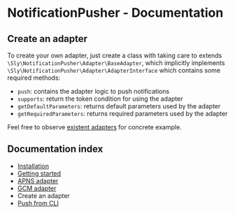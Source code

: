# NotificationPusher - Documentation

## Create an adapter

To create your own adapter, just create a class with taking care to extends `\Sly\NotificationPusher\Adapter\BaseAdapter`,
which implicitly implements `\Sly\NotificationPusher\Adapter\AdapterInterface` which contains some required methods:

* `push`: contains the adapter logic to push notifications
* `supports`: return the token condition for using the adapter
* `getDefaultParameters`: returns default parameters used by the adapter
* `getRequiredParameters`: returns required parameters used by the adapter

Feel free to observe [existent adapters](https://github.com/Ph3nol/NotificationPusher/tree/master/src/Sly/NotificationPusher/Adapter) for concrete example.

## Documentation index

* [Installation](https://github.com/Ph3nol/NotificationPusher/blob/master/doc/installation.md)
* [Getting started](https://github.com/Ph3nol/NotificationPusher/blob/master/doc/getting-started.md)
* [APNS adapter](https://github.com/Ph3nol/NotificationPusher/blob/master/doc/apns-adapter.md)
* [GCM adapter](https://github.com/Ph3nol/NotificationPusher/blob/master/doc/gcm-adapter.md)
* Create an adapter
* [Push from CLI](https://github.com/Ph3nol/NotificationPusher/blob/master/doc/push-from-cli.md)
